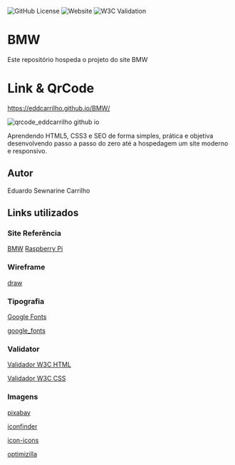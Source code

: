 ![GitHub License](https://img.shields.io/github/license/EddCarrilho/BMW)
![Website](https://img.shields.io/website?url=https%3A%2F%2Feddcarrilho.github.io%2FBMW%2F)
![W3C Validation](https://img.shields.io/w3c-validation/html?targetUrl=https%3A%2F%2Feddcarrilho.github.io%2FBMW%2F)

# BMW
Este repositório hospeda o projeto do site BMW
# Link & QrCode

https://eddcarrilho.github.io/BMW/

![qrcode_eddcarrilho github io](https://github.com/EddCarrilho/BMW/assets/129779868/d3df2010-a725-45d2-ab97-cac0c9418c93)

Aprendendo HTML5, CSS3 e SEO de forma simples, prática e objetiva desenvolvendo passo a passo do zero até a hospedagem um site moderno e responsivo.
## Autor
Eduardo Sewnarine Carrilho
## Links utilizados
### Site Referência
[BMW](https://www.bmw.com.br/pt/index.html)
[Raspberry Pi](https://www.raspberrypi.com/)
### Wireframe
[draw](https://draw.io/)
### Tipografia
[Google Fonts](https://fonts.google.com)

[google_fonts](https://fonts.google.com/specimen/Gantari?query=anta)
### Validator
[Validador W3C HTML](https://validator.w3.org/#validate_by_upload)

[Validador W3C CSS](https://jigsaw.w3.org/css-validator/#validate_by_upload)
### Imagens
[pixabay](https://pixabay.com/)

[iconfinder](https://www.iconfinder.com/)

[icon-icons](https://icon-icons.com/)

[optimizilla](https://imagecompressor.com/pt/)
